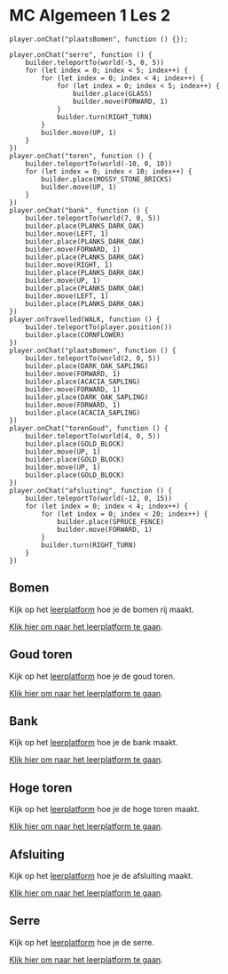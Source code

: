 # MC Algemeen 1 Les 2

```template
player.onChat("plaatsBomen", function () {});
```

```block
player.onChat("serre", function () {
    builder.teleportTo(world(-5, 0, 5))
    for (let index = 0; index < 5; index++) {
        for (let index = 0; index < 4; index++) {
            for (let index = 0; index < 5; index++) {
                builder.place(GLASS)
                builder.move(FORWARD, 1)
            }
            builder.turn(RIGHT_TURN)
        }
        builder.move(UP, 1)
    }
})
player.onChat("toren", function () {
    builder.teleportTo(world(-10, 0, 10))
    for (let index = 0; index < 10; index++) {
        builder.place(MOSSY_STONE_BRICKS)
        builder.move(UP, 1)
    }
})
player.onChat("bank", function () {
    builder.teleportTo(world(7, 0, 5))
    builder.place(PLANKS_DARK_OAK)
    builder.move(LEFT, 1)
    builder.place(PLANKS_DARK_OAK)
    builder.move(FORWARD, 1)
    builder.place(PLANKS_DARK_OAK)
    builder.move(RIGHT, 1)
    builder.place(PLANKS_DARK_OAK)
    builder.move(UP, 1)
    builder.place(PLANKS_DARK_OAK)
    builder.move(LEFT, 1)
    builder.place(PLANKS_DARK_OAK)
})
player.onTravelled(WALK, function () {
    builder.teleportTo(player.position())
    builder.place(CORNFLOWER)
})
player.onChat("plaatsBomen", function () {
    builder.teleportTo(world(2, 0, 5))
    builder.place(DARK_OAK_SAPLING)
    builder.move(FORWARD, 1)
    builder.place(ACACIA_SAPLING)
    builder.move(FORWARD, 1)
    builder.place(DARK_OAK_SAPLING)
    builder.move(FORWARD, 1)
    builder.place(ACACIA_SAPLING)
})
player.onChat("torenGoud", function () {
    builder.teleportTo(world(4, 0, 5))
    builder.place(GOLD_BLOCK)
    builder.move(UP, 1)
    builder.place(GOLD_BLOCK)
    builder.move(UP, 1)
    builder.place(GOLD_BLOCK)
})
player.onChat("afsluiting", function () {
    builder.teleportTo(world(-12, 0, 15))
    for (let index = 0; index < 4; index++) {
        for (let index = 0; index < 20; index++) {
            builder.place(SPRUCE_FENCE)
            builder.move(FORWARD, 1)
        }
        builder.turn(RIGHT_TURN)
    }
})

```

## Bomen

Kijk op het [leerplatform](https://leerplatform.codefever.be/) hoe je de bomen rij maakt.

[Klik hier om naar het leerplatform te gaan](https://leerplatform.codefever.be/).


## Goud toren

Kijk op het [leerplatform](https://leerplatform.codefever.be/) hoe je de goud toren.

[Klik hier om naar het leerplatform te gaan](https://leerplatform.codefever.be/).

## Bank

Kijk op het [leerplatform](https://leerplatform.codefever.be/) hoe je de bank maakt.

[Klik hier om naar het leerplatform te gaan](https://leerplatform.codefever.be/).

## Hoge toren

Kijk op het [leerplatform](https://leerplatform.codefever.be/) hoe je de hoge toren maakt.

[Klik hier om naar het leerplatform te gaan](https://leerplatform.codefever.be/).

## Afsluiting

Kijk op het [leerplatform](https://leerplatform.codefever.be/) hoe je de afsluiting maakt.

[Klik hier om naar het leerplatform te gaan](https://leerplatform.codefever.be/).

## Serre

Kijk op het [leerplatform](https://leerplatform.codefever.be/) hoe je de serre.

[Klik hier om naar het leerplatform te gaan](https://leerplatform.codefever.be/).








